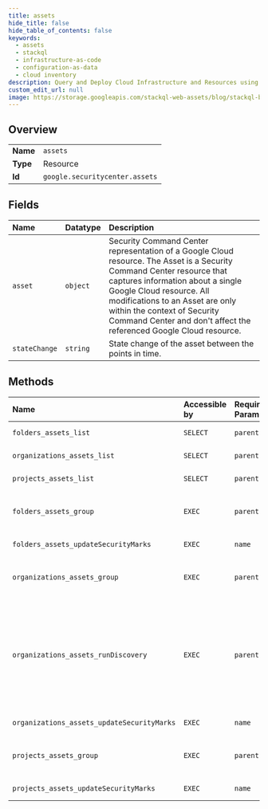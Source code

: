 ```yaml
---
title: assets
hide_title: false
hide_table_of_contents: false
keywords:
  - assets
  - stackql
  - infrastructure-as-code
  - configuration-as-data
  - cloud inventory
description: Query and Deploy Cloud Infrastructure and Resources using SQL
custom_edit_url: null
image: https://storage.googleapis.com/stackql-web-assets/blog/stackql-blog-post-featured-image.png
---
```

  
    

## Overview
<table><tbody>
<tr><td><b>Name</b></td><td><code>assets</code></td></tr>
<tr><td><b>Type</b></td><td>Resource</td></tr>
<tr><td><b>Id</b></td><td><code>google.securitycenter.assets</code></td></tr>
</tbody></table>

## Fields
| Name | Datatype | Description |
|:-----|:---------|:------------|
| `asset` | `object` | Security Command Center representation of a Google Cloud resource. The Asset is a Security Command Center resource that captures information about a single Google Cloud resource. All modifications to an Asset are only within the context of Security Command Center and don't affect the referenced Google Cloud resource. |
| `stateChange` | `string` | State change of the asset between the points in time. |
## Methods
| Name | Accessible by | Required Params | Description |
|:-----|:--------------|:----------------|:------------|
| `folders_assets_list` | `SELECT` | `parent` | Lists an organization's assets. |
| `organizations_assets_list` | `SELECT` | `parent` | Lists an organization's assets. |
| `projects_assets_list` | `SELECT` | `parent` | Lists an organization's assets. |
| `folders_assets_group` | `EXEC` | `parent` | Filters an organization's assets and groups them by their specified properties. |
| `folders_assets_updateSecurityMarks` | `EXEC` | `name` | Updates security marks. |
| `organizations_assets_group` | `EXEC` | `parent` | Filters an organization's assets and groups them by their specified properties. |
| `organizations_assets_runDiscovery` | `EXEC` | `parent` | Runs asset discovery. The discovery is tracked with a long-running operation. This API can only be called with limited frequency for an organization. If it is called too frequently the caller will receive a TOO_MANY_REQUESTS error. |
| `organizations_assets_updateSecurityMarks` | `EXEC` | `name` | Updates security marks. |
| `projects_assets_group` | `EXEC` | `parent` | Filters an organization's assets and groups them by their specified properties. |
| `projects_assets_updateSecurityMarks` | `EXEC` | `name` | Updates security marks. |
